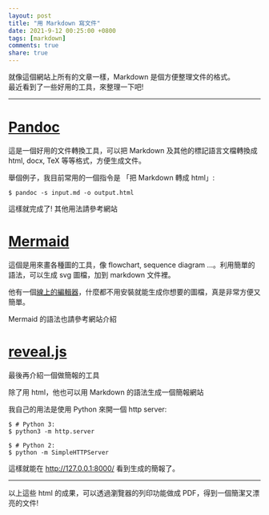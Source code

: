```yaml
---
layout: post
title: "用 Markdown 寫文件"
date: 2021-9-12 00:25:00 +0800
tags: [markdown]
comments: true
share: true
---
```


就像這個網站上所有的文章一樣，Markdown 是個方便整理文件的格式。  
最近看到了一些好用的工具，來整理一下吧!

---

# [Pandoc][Pandoc]

這是一個好用的文件轉換工具，可以把 Markdown 及其他的標記語言文檔轉換成 html, docx, TeX 等等格式，方便生成文件。

舉個例子，我目前常用的一個指令是 「把 Markdown 轉成 html」:

``` shell
$ pandoc -s input.md -o output.html
```

這樣就完成了! 其他用法請參考網站

# [Mermaid][mermaidJS]

這個是用來畫各種圖的工具，像 flowchart, sequence diagram ...。利用簡單的語法，可以生成 svg 圖檔，加到 markdown 文件裡。

他有一個[線上的編輯器][mermaid-live-editor]，什麼都不用安裝就能生成你想要的圖檔，真是非常方便又簡單。

Mermaid 的語法也請參考網站介紹

# [reveal.js][revealJS]

最後再介紹一個做簡報的工具

除了用 html，他也可以用 Markdown 的語法生成一個簡報網站

我自己的用法是使用 Python 來開一個 http server:

``` shell
$ # Python 3:
$ python3 -m http.server

$ # Python 2:
$ python -m SimpleHTTPServer
```

這樣就能在 http://127.0.0.1:8000/ 看到生成的簡報了。

---

以上這些 html 的成果，可以透過瀏覽器的列印功能做成 PDF，得到一個簡潔又漂亮的文件!



[Pandoc]: https://pandoc.org/
[mermaidJS]: https://mermaid-js.github.io/
[mermaid-live-editor]: https://mermaidjs.github.io/mermaid-live-editor/
[revealJS]: https://revealjs.com/

